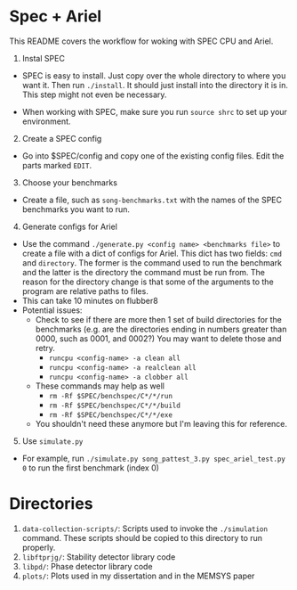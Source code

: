 # Spec + Ariel

This README covers the workflow for woking with SPEC CPU and Ariel. 

1. Instal SPEC

  - SPEC is easy to install. Just copy over the whole directory to where you want it. Then run `./install`. It should just install into the directory it is in. This step might not even be necessary.

  - When working with SPEC, make sure you run `source shrc` to set up your environment. 

2. Create a SPEC config

  - Go into $SPEC/config and copy one of the existing config files. Edit the parts marked `EDIT`.

3. Choose your benchmarks

  - Create a file, such as `song-benchmarks.txt` with the names of the SPEC benchmarks you want to run.

4. Generate configs for Ariel

  - Use the command `./generate.py <config name> <benchmarks file>` to create a file with a dict of configs for Ariel. This dict has two fields: `cmd` and `directory`. The former is the command used to run the benchmark and the latter is the directory the command must be run from. The reason for the directory change is that some of the arguments to the program are relative paths to files. 
  - This can take 10 minutes on flubber8
  - Potential issues:
    - Check to see if there are more then 1 set of build directories for the benchmarks (e.g. are the directories ending in numbers greater than 0000, such as 0001, and 0002?) You may want to delete those and retry. 
      - `runcpu <config-name> -a clean all`
      - `runcpu <config-name> -a realclean all`
      - `runcpu <config-name> -a clobber all`
    - These commands may help as well
      - `rm -Rf $SPEC/benchspec/C*/*/run`
      - `rm -Rf $SPEC/benchspec/C*/*/build`
      - `rm -Rf $SPEC/benchspec/C*/*/exe`
    - You shouldn't need these anymore but I'm leaving this for reference.

5. Use `simulate.py`

  - For example, run `./simulate.py song_pattest_3.py spec_ariel_test.py 0` to run the first benchmark (index 0)

  
# Directories

1. `data-collection-scripts/`: Scripts used to invoke the `./simulation` command. These scripts should be copied to this directory to run properly.
2. `libftprjg/`: Stability detector library code
3. `libpd/`: Phase detector library code
4. `plots/`: Plots used in my dissertation and in the MEMSYS paper

